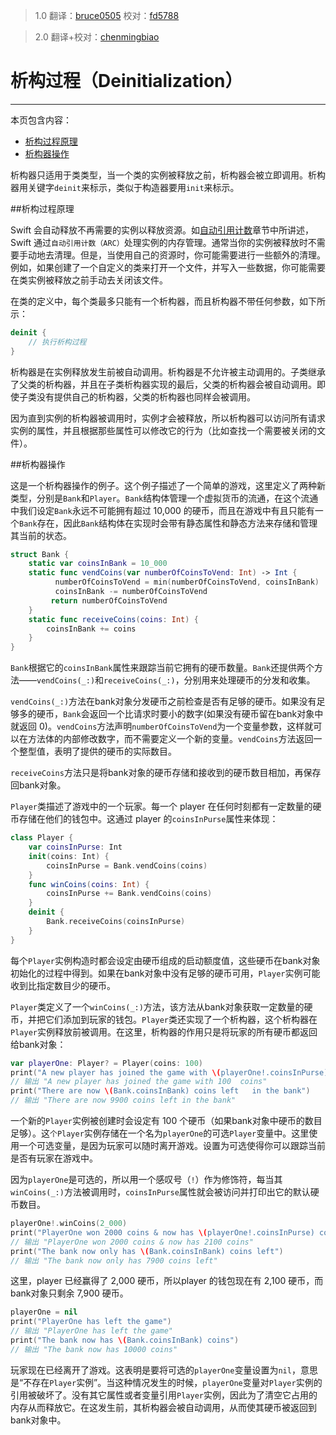 > 1.0
> 翻译：[bruce0505](https://github.com/bruce0505)
> 校对：[fd5788](https://github.com/fd5788)

> 2.0
> 翻译+校对：[chenmingbiao](https://github.com/chenmingbiao)

# 析构过程（Deinitialization）
---------------------------

本页包含内容：

- [析构过程原理](#how_deinitialization_works)
- [析构器操作](#deinitializers_in_action)

析构器只适用于类类型，当一个类的实例被释放之前，析构器会被立即调用。析构器用关键字`deinit`来标示，类似于构造器要用`init`来标示。

<a name="how_deinitialization_works"></a>
##析构过程原理

Swift 会自动释放不再需要的实例以释放资源。如[自动引用计数](./16_Automatic_Reference_Counting.html)章节中所讲述，Swift 通过`自动引用计数（ARC）`处理实例的内存管理。通常当你的实例被释放时不需要手动地去清理。但是，当使用自己的资源时，你可能需要进行一些额外的清理。例如，如果创建了一个自定义的类来打开一个文件，并写入一些数据，你可能需要在类实例被释放之前手动去关闭该文件。

在类的定义中，每个类最多只能有一个析构器，而且析构器不带任何参数，如下所示：

```swift
deinit {
    // 执行析构过程
}
```

析构器是在实例释放发生前被自动调用。析构器是不允许被主动调用的。子类继承了父类的析构器，并且在子类析构器实现的最后，父类的析构器会被自动调用。即使子类没有提供自己的析构器，父类的析构器也同样会被调用。

因为直到实例的析构器被调用时，实例才会被释放，所以析构器可以访问所有请求实例的属性，并且根据那些属性可以修改它的行为（比如查找一个需要被关闭的文件）。

<a name="deinitializers_in_action"></a>
##析构器操作

这是一个析构器操作的例子。这个例子描述了一个简单的游戏，这里定义了两种新类型，分别是`Bank`和`Player`。`Bank`结构体管理一个虚拟货币的流通，在这个流通中我们设定`Bank`永远不可能拥有超过 10,000 的硬币，而且在游戏中有且只能有一个`Bank`存在，因此`Bank`结构体在实现时会带有静态属性和静态方法来存储和管理其当前的状态。

```swift
struct Bank {
    static var coinsInBank = 10_000
    static func vendCoins(var numberOfCoinsToVend: Int) -> Int {
          numberOfCoinsToVend = min(numberOfCoinsToVend, coinsInBank)
          coinsInBank -= numberOfCoinsToVend
         return numberOfCoinsToVend
    }
    static func receiveCoins(coins: Int) {
        coinsInBank += coins
    }
}
```

`Bank`根据它的`coinsInBank`属性来跟踪当前它拥有的硬币数量。`Bank`还提供两个方法——`vendCoins(_:)`和`receiveCoins(_:)`，分别用来处理硬币的分发和收集。

`vendCoins(_:)`方法在bank对象分发硬币之前检查是否有足够的硬币。如果没有足够多的硬币，`Bank`会返回一个比请求时要小的数字(如果没有硬币留在bank对象中就返回 0)。`vendCoins`方法声明`numberOfCoinsToVend`为一个变量参数，这样就可以在方法体的内部修改数字，而不需要定义一个新的变量。`vendCoins`方法返回一个整型值，表明了提供的硬币的实际数目。

`receiveCoins`方法只是将bank对象的硬币存储和接收到的硬币数目相加，再保存回bank对象。

`Player`类描述了游戏中的一个玩家。每一个 player 在任何时刻都有一定数量的硬币存储在他们的钱包中。这通过 player 的`coinsInPurse`属性来体现：

```swift
class Player {
    var coinsInPurse: Int
    init(coins: Int) {
        coinsInPurse = Bank.vendCoins(coins)
    }
    func winCoins(coins: Int) {
        coinsInPurse += Bank.vendCoins(coins)
    }
    deinit {
        Bank.receiveCoins(coinsInPurse)
    }
}
```


每个`Player`实例构造时都会设定由硬币组成的启动额度值，这些硬币在bank对象初始化的过程中得到。如果在bank对象中没有足够的硬币可用，`Player`实例可能收到比指定数目少的硬币。

`Player`类定义了一个`winCoins(_:)`方法，该方法从bank对象获取一定数量的硬币，并把它们添加到玩家的钱包。`Player`类还实现了一个析构器，这个析构器在`Player`实例释放前被调用。在这里，析构器的作用只是将玩家的所有硬币都返回给bank对象：

```swift
var playerOne: Player? = Player(coins: 100)
print("A new player has joined the game with \(playerOne!.coinsInPurse) coins")
// 输出 "A new player has joined the game with 100  coins"
print("There are now \(Bank.coinsInBank) coins left   in the bank")
// 输出 "There are now 9900 coins left in the bank"
```

一个新的`Player`实例被创建时会设定有 100 个硬币（如果bank对象中硬币的数目足够）。这`个Player`实例存储在一个名为`playerOne`的可选`Player`变量中。这里使用一个可选变量，是因为玩家可以随时离开游戏。设置为可选使得你可以跟踪当前是否有玩家在游戏中。

因为`playerOne`是可选的，所以用一个感叹号（`!`）作为修饰符，每当其`winCoins(_:)`方法被调用时，`coinsInPurse`属性就会被访问并打印出它的默认硬币数目。

```swift
playerOne!.winCoins(2_000)
print("PlayerOne won 2000 coins & now has \(playerOne!.coinsInPurse) coins")
// 输出 "PlayerOne won 2000 coins & now has 2100 coins"
print("The bank now only has \(Bank.coinsInBank) coins left")
// 输出 "The bank now only has 7900 coins left"
```

这里，player 已经赢得了 2,000 硬币，所以player 的钱包现在有 2,100 硬币，而bank对象只剩余 7,900 硬币。

```swift
playerOne = nil
print("PlayerOne has left the game")
// 输出 "PlayerOne has left the game"
print("The bank now has \(Bank.coinsInBank) coins")
// 输出 "The bank now has 10000 coins"
```

玩家现在已经离开了游戏。这表明是要将可选的`playerOne`变量设置为`nil`，意思是“不存在`Player`实例”。当这种情况发生的时候，`playerOne`变量对`Player`实例的引用被破坏了。没有其它属性或者变量引用`Player`实例，因此为了清空它占用的内存从而释放它。在这发生前，其析构器会被自动调用，从而使其硬币被返回到bank对象中。
